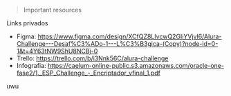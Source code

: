 > Important resources

Links privados

- Figma: https://www.figma.com/design/XCfQZ8LIvcwQ2GIiYVjvl6/Alura-Challenge---Desaf%C3%ADo-1---L%C3%B3gica-(Copy)?node-id=0-1&t=4Y63tNW9ShU8NCBj-0
- Trello: https://trello.com/b/i3Nnk56C/alura-challenge
- Infografia: https://caelum-online-public.s3.amazonaws.com/oracle-one-fase2/1._ESP_Challenge_-_Encriptador_vfinal_1.pdf

uwu
